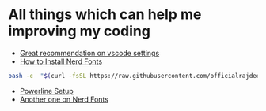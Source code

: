 # All things which can help me improving my coding

- [Great recommendation on vscode settings](https://sandroroth.com/blog/vscode-setup/)
- [How to Install Nerd Fonts](https://medium.com/thelinux/how-to-install-the-nerd-font-on-debian-ade41b331d89)
```bash
bash -c  "$(curl -fsSL https://raw.githubusercontent.com/officialrajdeepsingh/nerd-fonts-installer/main/install.sh)" 
```
- [Powerline Setup](https://community.netcup.com/en/tutorials/install-oh-my-zsh)
- [Another one on Nerd Fonts](https://bytexd.com/how-to-install-nerd-fonts-on-linux/)
